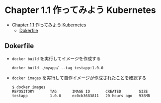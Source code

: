 # Chapter 1.1 作ってみよう Kubernetes

- [Chapter 1.1 作ってみよう Kubernetes](#chapter-11-作ってみよう-kubernetes)
  - [Dokerfile](#dokerfile)

## Dokerfile

- `docker build` を実行してイメージを作成する

  ```shell
  docker build ./myapp/ --tag testapp:1.0.0
  ```

- `docker images` を実行して自作イメージが作成されたことを確認する  

  ```shell
  $ docker images
  REPOSITORY       TAG       IMAGE ID       CREATED        SIZE
  testapp          1.0.0     ec0cb3683811   20 hours ago   938MB
  ```
